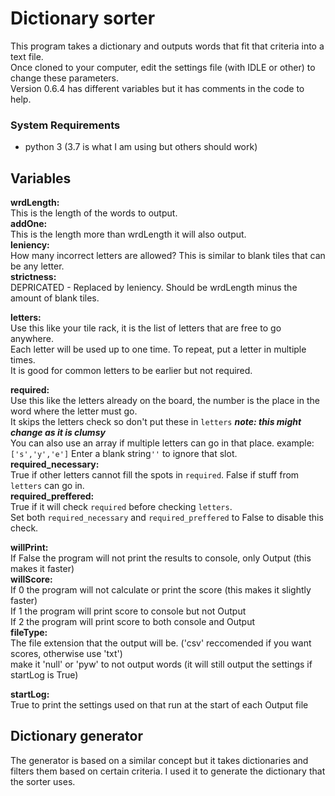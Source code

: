 # Dictionary sorter
This program takes a dictionary and outputs words that fit that criteria into a text file.  
Once cloned to your computer, edit the settings file (with IDLE or other) to change these parameters.  
Version 0.6.4 has different variables but it has comments in the code to help.

### System Requirements
- python 3 (3.7 is what I am using but others should work)

## Variables  

__wrdLength:__  
This is the length of the words to output.  
__addOne:__  
This is the length more than wrdLength it will also output.  
__leniency:__  
How many incorrect letters are allowed? This is similar to blank tiles that can be any letter.  
__strictness:__  
DEPRICATED - Replaced by leniency. Should be wrdLength minus the amount of blank tiles.  

__letters:__  
Use this like your tile rack, it is the list of letters that are free to go anywhere.  
Each letter will be used up to one time. To repeat, put a letter in multiple times.  
It is good for common letters to be earlier but not required.  

__required:__  
Use this like the letters already on the board, the number is the place in the word where the letter must go.  
It skips the letters check so don't put these in `letters` _**note: this might change as it is clumsy**_  
You can also use an array if multiple letters can go in that place. example: `['s','y','e']`
Enter a blank string`''` to ignore that slot.  
__required_necessary:__  
True if other letters cannot fill the spots in `required`. False if stuff from `letters` can go in.  
__required_preffered:__  
True if it will check `required` before checking `letters`.  
Set both `required_necessary` and `required_preffered` to False to disable this check.  

__willPrint:__  
If False the program will not print the results to console, only Output (this makes it faster)  
__willScore:__  
If 0 the program will not calculate or print the score (this makes it slightly faster)  
If 1 the program will print score to console but not Output  
If 2 the program will print score to both console and Output  
__fileType:__  
The file extension that the output will be. ('csv' reccomended if you want scores, otherwise use 'txt')  
make it 'null' or 'pyw' to not output words (it will still output the settings if startLog is True)

__startLog:__  
True to print the settings used on that run at the start of each Output file

## Dictionary generator
The generator is based on a similar concept but it takes dictionaries and filters them based on certain criteria. I used it to generate the dictionary that the sorter uses. 
